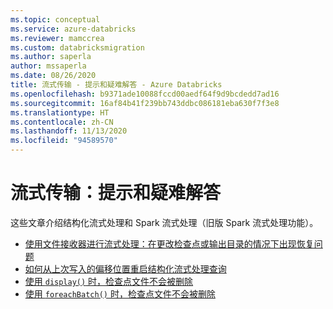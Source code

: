 ```yaml
---
ms.topic: conceptual
ms.service: azure-databricks
ms.reviewer: mamccrea
ms.custom: databricksmigration
ms.author: saperla
author: mssaperla
ms.date: 08/26/2020
title: 流式传输 - 提示和疑难解答 - Azure Databricks
ms.openlocfilehash: b9371ade10088fccd00aedf64f9d9bcdedd7ad16
ms.sourcegitcommit: 16af84b41f239bb743ddbc086181eba630f7f3e8
ms.translationtype: HT
ms.contentlocale: zh-CN
ms.lasthandoff: 11/13/2020
ms.locfileid: "94589570"
---
```

# <a name="streaming-tips-and-troubleshooting"></a>流式传输：提示和疑难解答

这些文章介绍结构化流式处理和 Spark 流式处理（旧版 Spark 流式处理功能）。

* [使用文件接收器进行流式处理：在更改检查点或输出目录的情况下出现恢复问题](file-sink-streaming.md)
* [如何从上次写入的偏移位置重启结构化流式处理查询](ss-read-from-last-offset.md)
* [使用 `display()` 时，检查点文件不会被删除](checkpoint-no-cleanup-display.md)
* [使用 `foreachBatch()` 时，检查点文件不会被删除](checkpoint-no-cleanup-foreachbatch.md)